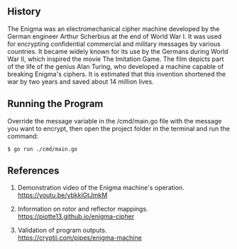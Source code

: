## History

The Enigma was an electromechanical cipher machine developed by the German engineer Arthur Scherbius at the end of World War I. It was used for encrypting confidential commercial and military messages by various countries. It became widely known for its use by the Germans during World War II, which inspired the movie The Imitation Game. The film depicts part of the life of the genius Alan Turing, who developed a machine capable of breaking Enigma's ciphers. It is estimated that this invention shortened the war by two years and saved about 14 million lives.

## Running the Program

Override the message variable in the /cmd/main.go file with the message you want to encrypt, then open the project folder in the terminal and run the command:

```
$ go run ./cmd/main.go
```

## References

1. Demonstration video of the Enigma machine's operation.<br>
   https://youtu.be/ybkkiGtJmkM

2. Information on rotor and reflector mappings.<br>
   https://piotte13.github.io/enigma-cipher

3. Validation of program outputs.<br>
   https://cryptii.com/pipes/enigma-machine
